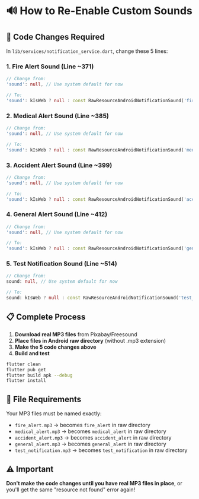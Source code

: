 # 🔊 How to Re-Enable Custom Sounds

## 🔧 Code Changes Required

In `lib/services/notification_service.dart`, change these 5 lines:

### 1. Fire Alert Sound (Line ~371)
```dart
// Change from:
'sound': null, // Use system default for now

// To:
'sound': kIsWeb ? null : const RawResourceAndroidNotificationSound('fire_alert'),
```

### 2. Medical Alert Sound (Line ~385)
```dart
// Change from:
'sound': null, // Use system default for now

// To:
'sound': kIsWeb ? null : const RawResourceAndroidNotificationSound('medical_alert'),
```

### 3. Accident Alert Sound (Line ~399)
```dart
// Change from:
'sound': null, // Use system default for now

// To:
'sound': kIsWeb ? null : const RawResourceAndroidNotificationSound('accident_alert'),
```

### 4. General Alert Sound (Line ~412)
```dart
// Change from:
'sound': null, // Use system default for now

// To:
'sound': kIsWeb ? null : const RawResourceAndroidNotificationSound('general_alert'),
```

### 5. Test Notification Sound (Line ~514)
```dart
// Change from:
sound: null, // Use system default for now

// To:
sound: kIsWeb ? null : const RawResourceAndroidNotificationSound('test_notification'),
```

## 📋 Complete Process

1. **Download real MP3 files** from Pixabay/Freesound
2. **Place files in Android raw directory** (without .mp3 extension)
3. **Make the 5 code changes above**
4. **Build and test**

```bash
flutter clean
flutter pub get
flutter build apk --debug
flutter install
```

## 🎯 **File Requirements**

Your MP3 files must be named exactly:
- `fire_alert.mp3` → becomes `fire_alert` in raw directory
- `medical_alert.mp3` → becomes `medical_alert` in raw directory  
- `accident_alert.mp3` → becomes `accident_alert` in raw directory
- `general_alert.mp3` → becomes `general_alert` in raw directory
- `test_notification.mp3` → becomes `test_notification` in raw directory

## ⚠️ **Important**

**Don't make the code changes until you have real MP3 files in place**, or you'll get the same "resource not found" error again!